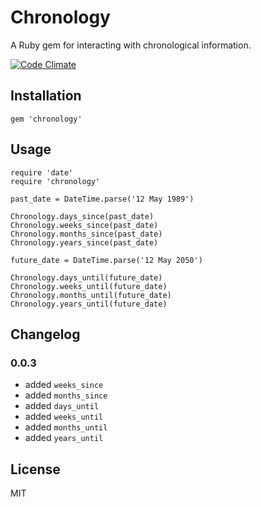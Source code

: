 Chronology
==========

A Ruby gem for interacting with chronological information.

[![Code Climate](https://codeclimate.com/github/paulstefanort/chronology.png)](https://codeclimate.com/github/paulstefanort/chronology)

## Installation

```
gem 'chronology'
```

## Usage
```
require 'date'
require 'chronology'

past_date = DateTime.parse('12 May 1989')

Chronology.days_since(past_date)
Chronology.weeks_since(past_date)
Chronology.months_since(past_date)
Chronology.years_since(past_date)

future_date = DateTime.parse('12 May 2050')

Chronology.days_until(future_date)
Chronology.weeks_until(future_date)
Chronology.months_until(future_date)
Chronology.years_until(future_date)
```

## Changelog

### 0.0.3
- added ```weeks_since```
- added ```months_since```
- added ```days_until```
- added ```weeks_until```
- added ```months_until```
- added ```years_until```

## License
MIT
